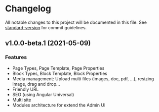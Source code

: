 # Changelog

All notable changes to this project will be documented in this file. See [standard-version](https://github.com/conventional-changelog/standard-version) for commit guidelines.

## v1.0.0-beta.1 (2021-05-09)


### Features

* Page Types, Page Template, Page Properties
* Block Types, Block Template, Block Properties
* Media management: Upload multi files (images, doc, pdf, ...), resizing image, drag and drop...
* Friendly URL
* SEO (using Angular Universal)
* Multi site
* Modules architecture for extend the Admin UI